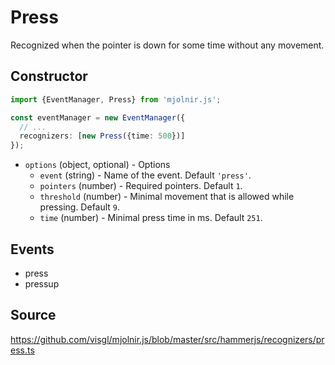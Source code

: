 # Press

Recognized when the pointer is down for some time without any movement.

## Constructor

```ts
import {EventManager, Press} from 'mjolnir.js';

const eventManager = new EventManager({
  // ...
  recognizers: [new Press({time: 500})]
});
```

- `options` (object, optional) - Options
  - `event` (string) - Name of the event. Default `'press'`.
  - `pointers` (number) - Required pointers. Default `1`.
  - `threshold` (number) - Minimal movement that is allowed while pressing. Default `9`.
  - `time` (number) - Minimal press time in ms. Default `251`.

## Events

- press
- pressup

## Source

https://github.com/visgl/mjolnir.js/blob/master/src/hammerjs/recognizers/press.ts
